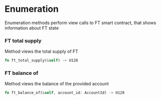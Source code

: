 # Enumeration

Enumeration methods perform view calls to FT smart contract, that shows information about FT state

### FT total supply

Method views the total supply of FT

```rust
fn ft_total_supply(&self) -> U128
```

### FT balance of

Method views the balance of the provided account

```rust
fn ft_balance_of(&self, account_id: AccountId) -> U128
```
